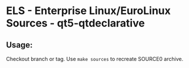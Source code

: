 # ELS - Enterprise Linux/EuroLinux Sources - qt5-qtdeclarative
 
## Usage:
  Checkout branch or tag. Use `make sources` to recreate  SOURCE0 archive.
